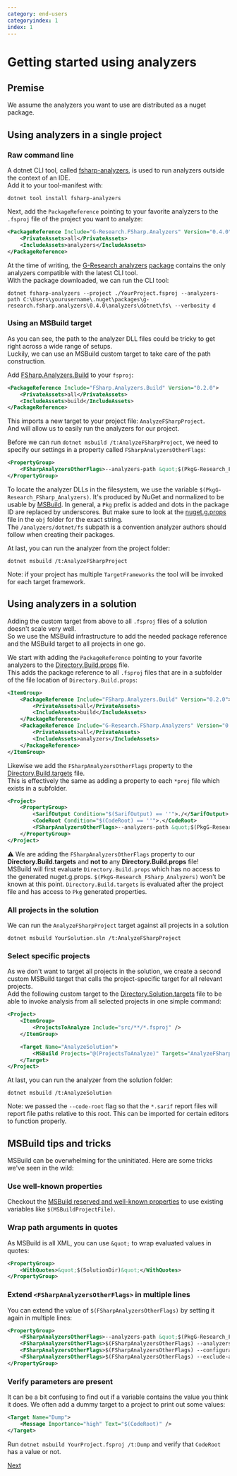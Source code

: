 ```yaml
---
category: end-users
categoryindex: 1
index: 1
---
```


# Getting started using analyzers

## Premise

We assume the analyzers you want to use are distributed as a nuget package.

## Using analyzers in a single project

### Raw command line

A dotnet CLI tool, called [fsharp-analyzers](https://www.nuget.org/packages/fsharp-analyzers), is used to run analyzers outside the context of an IDE.  
Add it to your tool-manifest with:
```shell
dotnet tool install fsharp-analyzers
```

Next, add the `PackageReference` pointing to your favorite analyzers to the `.fsproj` file of the project you want to analyze:

```xml
<PackageReference Include="G-Research.FSharp.Analyzers" Version="0.4.0">
    <PrivateAssets>all</PrivateAssets>
    <IncludeAssets>analyzers</IncludeAssets>
</PackageReference>
```

At the time of writing, the [G-Research analyzers](https://github.com/g-research/fsharp-analyzers) [package](https://www.nuget.org/packages/G-Research.FSharp.Analyzers) contains the only analyzers compatible with the latest CLI tool.  
With the package downloaded, we can run the CLI tool:

```shell
dotnet fsharp-analyzers --project ./YourProject.fsproj --analyzers-path C:\Users\yourusername\.nuget\packages\g-research.fsharp.analyzers\0.4.0\analyzers\dotnet\fs\ --verbosity d
```

### Using an MSBuild target

As you can see, the path to the analyzer DLL files could be tricky to get right across a wide range of setups.  
Luckily, we can use an MSBuild custom target to take care of the path construction.  

Add [FSharp.Analyzers.Build](https://www.nuget.org/packages/FSharp.Analyzers.Build) to your `fsproj`:

```xml
<PackageReference Include="FSharp.Analyzers.Build" Version="0.2.0">
    <PrivateAssets>all</PrivateAssets>
    <IncludeAssets>build</IncludeAssets>
</PackageReference>
```

This imports a new target to your project file: `AnalyzeFSharpProject`.  
And will allow us to easily run the analyzers for our project.  

Before we can run `dotnet msbuild /t:AnalyzeFSharpProject`, we need to specify our settings in a property called `FSharpAnalyzersOtherFlags`:

```xml
<PropertyGroup>
    <FSharpAnalyzersOtherFlags>--analyzers-path &quot;$(PkgG-Research_FSharp_Analyzers)/analyzers/dotnet/fs&quot; --report &quot;$(MSBuildProjectName)-$(TargetFramework).sarif&quot; --treat-as-warning IONIDE-004 --verbosity d</FSharpAnalyzersOtherFlags>
</PropertyGroup>
```

To locate the analyzer DLLs in the filesystem, we use the variable `$(PkgG-Research_FSharp_Analyzers)`. It's produced by NuGet and normalized to be usable by [MSBuild](https://learn.microsoft.com/en-us/nuget/consume-packages/package-references-in-project-files#generatepathproperty).
In general, a `Pkg` prefix is added and dots in the package ID are replaced by underscores. But make sure to look at the [nuget.g.props](https://learn.microsoft.com/en-us/nuget/reference/msbuild-targets#restore-outputs) file in the `obj` folder for the exact string.  
The `/analyzers/dotnet/fs` subpath is a convention analyzer authors should follow when creating their packages.

At last, you can run the analyzer from the project folder:

```shell
dotnet msbuild /t:AnalyzeFSharpProject
```

Note: if your project has multiple `TargetFrameworks` the tool will be invoked for each target framework.

## Using analyzers in a solution

Adding the custom target from above to all `.fsproj` files of a solution doesn't scale very well.  
So we use the MSBuild infrastructure to add the needed package reference and the MSBuild target to all projects in one go.  

We start with adding the `PackageReference` pointing to your favorite analyzers to the [Directory.Build.props](https://learn.microsoft.com/en-us/visualstudio/msbuild/customize-by-directory?view=vs-2022) file.  
This adds the package reference to all `.fsproj` files that are in a subfolder of the file location of `Directory.Build.props`:

```xml
<ItemGroup>
    <PackageReference Include="FSharp.Analyzers.Build" Version="0.2.0">
        <PrivateAssets>all</PrivateAssets>
        <IncludeAssets>build</IncludeAssets>
    </PackageReference>
    <PackageReference Include="G-Research.FSharp.Analyzers" Version="0.1.6">
        <PrivateAssets>all</PrivateAssets>
        <IncludeAssets>analyzers</IncludeAssets>
    </PackageReference>
</ItemGroup>
```

Likewise we add the `FSharpAnalyzersOtherFlags` property to the [Directory.Build.targets](https://learn.microsoft.com/en-us/visualstudio/msbuild/customize-by-directory?view=vs-2022) file.  
This is effectively the same as adding a property to each `*proj` file which exists in a subfolder.
```xml
<Project>
    <PropertyGroup>
        <SarifOutput Condition="$(SarifOutput) == ''">./</SarifOutput>
        <CodeRoot Condition="$(CodeRoot) == ''">.</CodeRoot>
        <FSharpAnalyzersOtherFlags>--analyzers-path &quot;$(PkgG-Research_FSharp_Analyzers)/analyzers/dotnet/fs&quot; --report &quot;$(SarifOutput)$(MSBuildProjectName)-$(TargetFramework).sarif&quot; --code-root $(CodeRoot) --treat-as-warning IONIDE-004 --verbosity d</FSharpAnalyzersOtherFlags>
    </PropertyGroup>
</Project>
```

⚠️ We are adding the `FSharpAnalyzersOtherFlags` property to our **Directory.Build.targets** and **not to** any **Directory.Build.props** file!  
MSBuild will first evaluate `Directory.Build.props` which has no access to the generated nuget.g.props. `$(PkgG-Research_FSharp_Analyzers)` won't be known at this point. `Directory.Build.targets` is evaluated after the project file and has access to `Pkg` generated properties.

### All projects in the solution

We can run the `AnalyzeFSharpProject` target against all projects in a solution

```shell
dotnet msbuild YourSolution.sln /t:AnalyzeFSharpProject
```

### Select specific projects

As we don't want to target all projects in the solution, we create a second custom MSBuild target that calls the project-specific target for all relevant projects.  
Add the following custom target to the [Directory.Solution.targets](https://learn.microsoft.com/en-us/visualstudio/msbuild/customize-solution-build?view=vs-2022) file to be able to invoke analysis from all selected projects in one simple command:

```xml
<Project>
    <ItemGroup>
        <ProjectsToAnalyze Include="src/**/*.fsproj" />
    </ItemGroup>

    <Target Name="AnalyzeSolution">
        <MSBuild Projects="@(ProjectsToAnalyze)" Targets="AnalyzeFSharpProject" />
    </Target>
</Project>
```

At last, you can run the analyzer from the solution folder:

```shell
dotnet msbuild /t:AnalyzeSolution
```

Note: we passed the `--code-root` flag so that the `*.sarif` report files will report file paths relative to this root. This can be imported for certain editors to function properly. 

## MSBuild tips and tricks

MSBuild can be overwhelming for the uninitiated. Here are some tricks we've seen in the wild:

### Use well-known properties

Checkout the [MSBuild reserved and well-known properties](https://learn.microsoft.com/en-us/visualstudio/msbuild/msbuild-reserved-and-well-known-properties?view=vs-2022) to use existing variables like `$(MSBuildProjectFile)`.

### Wrap path arguments in quotes

As MSBuild is all XML, you can use `&quot;` to wrap evaluated values in quotes:

```xml
<PropertyGroup>
    <WithQuotes>&quot;$(SolutionDir)&quot;</WithQuotes>
</PropertyGroup>
```

### Extend `<FSharpAnalyzersOtherFlags>` in multiple lines

You can extend the value of `$(FSharpAnalyzersOtherFlags)` by setting it again in multiple lines:

```xml
<PropertyGroup>
    <FSharpAnalyzersOtherFlags>--analyzers-path &quot;$(PkgG-Research_FSharp_Analyzers)/analyzers/dotnet/fs&quot;</FSharpAnalyzersOtherFlags>
    <FSharpAnalyzersOtherFlags>$(FSharpAnalyzersOtherFlags) --analyzers-path &quot;$(PkgIonide_Analyzers)/analyzers/dotnet/fs&quot;</FSharpAnalyzersOtherFlags>
    <FSharpAnalyzersOtherFlags>$(FSharpAnalyzersOtherFlags) --configuration $(Configuration)</FSharpAnalyzersOtherFlags>
    <FSharpAnalyzersOtherFlags>$(FSharpAnalyzersOtherFlags) --exclude-analyzers PartialAppAnalyzer</FSharpAnalyzersOtherFlags>
</PropertyGroup>
```

### Verify parameters are present

It can be a bit confusing to find out if a variable contains the value you think it does.
We often add a dummy target to a project to print out some values:

```xml
<Target Name="Dump">
    <Message Importance="high" Text="$(CodeRoot)" />
</Target>
```

Run `dotnet msbuild YourProject.fsproj /t:Dump` and verify that `CodeRoot` has a value or not.

[Next]({{fsdocs-next-page-link}})
